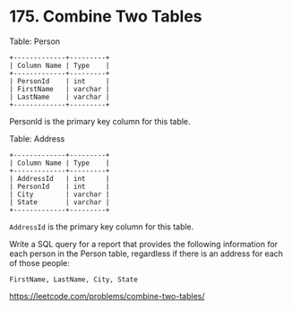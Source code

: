 # 175. Combine Two Tables

Table: Person

```Text
+-------------+---------+
| Column Name | Type    |
+-------------+---------+
| PersonId    | int     |
| FirstName   | varchar |
| LastName    | varchar |
+-------------+---------+
```

PersonId is the primary key column for this table.

Table: Address

```Text
+-------------+---------+
| Column Name | Type    |
+-------------+---------+
| AddressId   | int     |
| PersonId    | int     |
| City        | varchar |
| State       | varchar |
+-------------+---------+
```

`AddressId` is the primary key column for this table.

Write a SQL query for a report that provides the following information for each person in the Person table, regardless if there is an address for each of those people:

`FirstName, LastName, City, State`

<https://leetcode.com/problems/combine-two-tables/>
